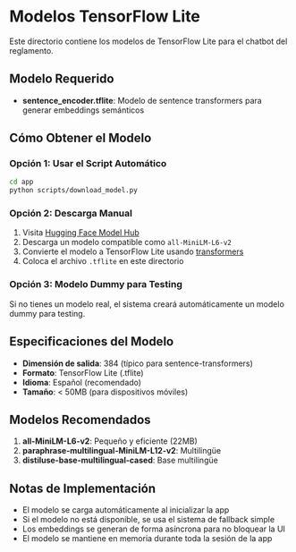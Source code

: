 # Modelos TensorFlow Lite

Este directorio contiene los modelos de TensorFlow Lite para el chatbot del reglamento.

## Modelo Requerido

- **sentence_encoder.tflite**: Modelo de sentence transformers para generar embeddings semánticos

## Cómo Obtener el Modelo

### Opción 1: Usar el Script Automático
```bash
cd app
python scripts/download_model.py
```

### Opción 2: Descarga Manual
1. Visita [Hugging Face Model Hub](https://huggingface.co/models?library=sentence-transformers)
2. Descarga un modelo compatible como `all-MiniLM-L6-v2`
3. Convierte el modelo a TensorFlow Lite usando [transformers](https://huggingface.co/docs/transformers/converting_tensorflow_models)
4. Coloca el archivo `.tflite` en este directorio

### Opción 3: Modelo Dummy para Testing
Si no tienes un modelo real, el sistema creará automáticamente un modelo dummy para testing.

## Especificaciones del Modelo

- **Dimensión de salida**: 384 (típico para sentence-transformers)
- **Formato**: TensorFlow Lite (.tflite)
- **Idioma**: Español (recomendado)
- **Tamaño**: < 50MB (para dispositivos móviles)

## Modelos Recomendados

1. **all-MiniLM-L6-v2**: Pequeño y eficiente (22MB)
2. **paraphrase-multilingual-MiniLM-L12-v2**: Multilingüe
3. **distiluse-base-multilingual-cased**: Base multilingüe

## Notas de Implementación

- El modelo se carga automáticamente al inicializar la app
- Si el modelo no está disponible, se usa el sistema de fallback simple
- Los embeddings se generan de forma asíncrona para no bloquear la UI
- El modelo se mantiene en memoria durante toda la sesión de la app
